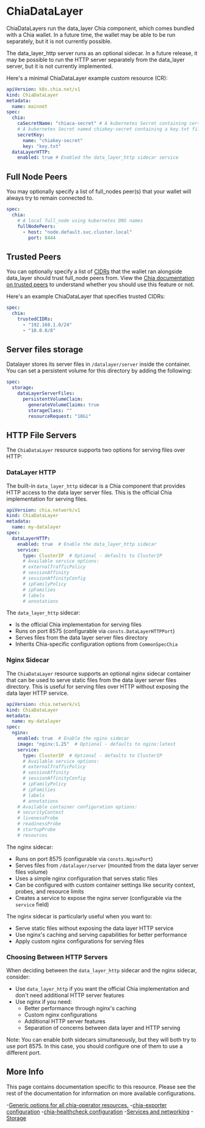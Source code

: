 # ChiaDataLayer

ChiaDataLayers run the data_layer Chia component, which comes bundled with a Chia wallet. In a future time, the wallet may be able to be run separately, but it is not currently possible.

The data_layer_http server runs as an optional sidecar. In a future release, it may be possible to run the HTTP server separately from the data_layer server, but it is not currently implemented.

Here's a minimal ChiaDataLayer example custom resource (CR):

```yaml
apiVersion: k8s.chia.net/v1
kind: ChiaDataLayer
metadata:
  name: mainnet
spec:
  chia:
    caSecretName: "chiaca-secret" # A kubernetes Secret containing certificate authority files
    # A kubernetes Secret named chiakey-secret containing a key.txt file with your mnemonic key
    secretKey:
      name: "chiakey-secret"
      key: "key.txt"
  dataLayerHTTP:
    enabled: true # Enabled the data_layer_http sidecar service
```

## Full Node Peers

You may optionally specify a list of full_nodes peer(s) that your wallet will always try to remain connected to.

```yaml
spec:
  chia:
    # A local full_node using kubernetes DNS names
    fullNodePeers:
      - host: "node.default.svc.cluster.local"
        port: 8444
```

## Trusted Peers

You can optionally specify a list of [CIDRs](https://aws.amazon.com/what-is/cidr/) that the wallet ran alongside data_layer should trust full_node peers from. View the [Chia documentation on trusted peers](https://docs.chia.net/faq/?_highlight=trust#what-are-trusted-peers-and-how-do-i-add-them) to understand whether you should use this feature or not.

Here's an example ChiaDataLayer that specifies trusted CIDRs:

```yaml
spec:
  chia:
    trustedCIDRs:
      - "192.168.1.0/24"
      - "10.0.0/8"
```

## Server files storage

Datalayer stores its server files in `/datalayer/server` inside the container. You can set a persistent volume for this directory by adding the following:

```yaml
spec:
  storage:
    dataLayerServerFiles:
      persistentVolumeClaim:
        generateVolumeClaims: true
        storageClass: ""
        resourceRequest: "10Gi"
```

## HTTP File Servers

The `ChiaDataLayer` resource supports two options for serving files over HTTP:

### DataLayer HTTP

The built-in `data_layer_http` sidecar is a Chia component that provides HTTP access to the data layer server files. This is the official Chia implementation for serving files.

```yaml
apiVersion: chia.network/v1
kind: ChiaDataLayer
metadata:
  name: my-datalayer
spec:
  dataLayerHTTP:
    enabled: true  # Enable the data_layer_http sidecar
    service:
      type: ClusterIP  # Optional - defaults to ClusterIP
      # Available service options:
      # externalTrafficPolicy
      # sessionAffinity
      # sessionAffinityConfig
      # ipFamilyPolicy
      # ipFamilies
      # labels
      # annotations
```

The `data_layer_http` sidecar:

- Is the official Chia implementation for serving files
- Runs on port 8575 (configurable via `consts.DataLayerHTTPPort`)
- Serves files from the data layer server files directory
- Inherits Chia-specific configuration options from `CommonSpecChia`

### Nginx Sidecar

The `ChiaDataLayer` resource supports an optional nginx sidecar container that can be used to serve static files from the data layer server files directory. This is useful for serving files over HTTP without exposing the data layer HTTP service.

```yaml
apiVersion: chia.network/v1
kind: ChiaDataLayer
metadata:
  name: my-datalayer
spec:
  nginx:
    enabled: true  # Enable the nginx sidecar
    image: "nginx:1.25"  # Optional - defaults to nginx:latest
    service:
      type: ClusterIP  # Optional - defaults to ClusterIP
      # Available service options:
      # externalTrafficPolicy
      # sessionAffinity
      # sessionAffinityConfig
      # ipFamilyPolicy
      # ipFamilies
      # labels
      # annotations
    # Available container configuration options:
    # securityContext
    # livenessProbe
    # readinessProbe
    # startupProbe
    # resources
```

The nginx sidecar:

- Runs on port 8575 (configurable via `consts.NginxPort`)
- Serves files from `/datalayer/server` (mounted from the data layer server files volume)
- Uses a simple nginx configuration that serves static files
- Can be configured with custom container settings like security context, probes, and resource limits
- Creates a service to expose the nginx server (configurable via the `service` field)

The nginx sidecar is particularly useful when you want to:

- Serve static files without exposing the data layer HTTP service
- Use nginx's caching and serving capabilities for better performance
- Apply custom nginx configurations for serving files

### Choosing Between HTTP Servers

When deciding between the `data_layer_http` sidecar and the nginx sidecar, consider:

- Use `data_layer_http` if you want the official Chia implementation and don't need additional HTTP server features
- Use nginx if you need:
  - Better performance through nginx's caching
  - Custom nginx configurations
  - Additional HTTP server features
  - Separation of concerns between data layer and HTTP serving

Note: You can enable both sidecars simultaneously, but they will both try to use port 8575. In this case, you should configure one of them to use a different port.

## More Info

This page contains documentation specific to this resource. Please see the rest of the documentation for information on more available configurations.

-[Generic options for all chia-operator resources.](all.md)
-[chia-exporter configuration](chia-exporter.md)
-[chia-healthcheck configuration](chia-healthcheck.md)
-[Services and networking](services-networking.md)
-[Storage](storage.md)
